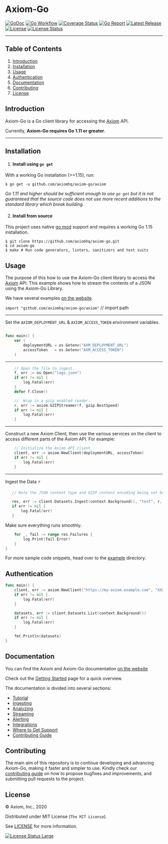 # Axiom-Go

[![GoDoc][godoc_badge]][godoc]
[![Go Workflow][go_workflow_badge]][go_workflow]
[![Coverage Status][coverage_badge]][coverage]
[![Go Report][report_badge]][report]
[![Latest Release][release_badge]][release]
[![License][license_badge]][license]
[![License Status][license_status_badge]][license_status]

--------


## Table of Contents

1. [Introduction](#introduction)
1. [Installation](#Installation)
1. [Usage](#usage)
1. [Authentication](#authentication)
1. [Documentation](#documentaion)
1. [Contributing](#contributing)
1. [License](#license)

## Introduction

Axiom-Go is a Go client library for accessing the [Axiom](https://www.axiom.co/) API. 

Currently, **Axiom-Go requires Go 1.11 or greater**.

-------

## Installation

1. #### Install using `go get`

With a working Go installation (>=1.15), run:

```shell
$ go get -u github.com/axiomhq/axiom-go/axiom
```

*Go 1.11 and higher _should_ be sufficient enough to use `go get` but it is not 
guaranteed that the source code does not use more recent additions to the
standard library which break building.*

2.  #### Install from source

This project uses native [go mod](https://golang.org/cmd/go/#hdr-Module_maintenance) support and requires a working Go 1.15
installation.

```shell
$ git clone https://github.com/axiomhq/axiom-go.git
$ cd axiom-go
$ make # Run code generators, linters, sanitizers and test suits
```

## Usage

The purpose of this how to use the Axiom-Go client library to access the [Axiom](https://www.axiom.co/) API. This example shows how to stream the contents of a JSON using the Axiom-Go Library. 

We have several examples [on the website](https://docs.axiom.co/).

`import "github.com/axiomhq/axiom-go/axiom"` // import path 

------

Set the `AXIOM_DEPLOYMENT_URL` & `AXIOM_ACCESS_TOKEN` environment variables.

```go

func main() {
	var (
		deploymentURL = os.Getenv("AXM_DEPLOYMENT_URL")
		accessToken   = os.Getenv("AXM_ACCESS_TOKEN")
	)
```
----

```go
	// Open the file to ingest.
	f, err := os.Open("logs.json")
	if err != nil {
		log.Fatal(err)
	}
	defer f.Close()

	//  Wrap in a gzip enabled reader.
	r, err := axiom.GZIPStreamer(f, gzip.BestSpeed)
	if err != nil {
		log.Fatal(err)
    }
```
------

Construct a new Axiom Client, then use the various services on the client to access different parts of the Axiom API. For example: 

```go 
    // Initialize the Axiom API client. 
	client, err := axiom.NewClient(deploymentURL, accessToken)
	if err != nil {
		log.Fatal(err)
    }
```
----

 Ingest the Data ⚡

 ```go
	// Note the JSON content type and GZIP content encoding being set because the client does not auto sense them.

	res, err := client.Datasets.Ingest(context.Background(), "test", r, axiom.JSON, axiom.GZIP, axiom.IngestOptions{})
	if err != nil {
		log.Fatal(err)
    }
```

Make sure everything runs smoothly.

```go
	for _, fail := range res.Failures {
		log.Print(fail.Error)
	}
}
```

For more sample code snippets, head over to the [example](https://github.com/axiomhq/axiom-go/tree/main/example/ingestfile) directory. 

## Authentication

```go
func main() {
	client, err := axiom.NewClient("https://my-axiom.example.com", "XXXXXXXX-XXXX-XXXX-XXXX-XXXXXXXXXXXX")
	if err != nil {
		log.Fatal(err)
	}

	datasets, err := client.Datasets.List(context.Background())
	if err != nil {
		log.Fatal(err)
	}

	fmt.Println(datasets)
}
```

## Documentation

You can find the Axiom and Axiom-Go documentation [on the website](https://docs.axiom.co/)

Check out the [Getting Started](https://docs.axiom.co/) page for a quick overview. 

The documentation is divided into several sections:

- [Tutorial](https://docs.axiom.co/getting-started/)
- [Ingesting](https://docs.axiom.co/usage/ingest/)
- [Analyzing](https://docs.axiom.co/usage/analyze/)
- [Streaming](https://docs.axiom.co/usage/stream/)
- [Alerting](https://docs.axiom.co/usage/alerts/)
- [Integrations](https://docs.axiom.co/usage/integrations/)
- [Where to Get Support](axiom.co/community)
- [Contributing Guide](https://docs.axiom.co/how-to-contribute/)

## Contributing 

The main aim of this repository is to continue developing and advancing Axiom-Go, making it faster and simpler to use. Kindly check our [contributing guide]() on how to propose bugfixes and improvements, and submitting pull requests to the project.

## License

&copy; Axiom, Inc., 2020

Distributed under MIT License (`The MIT License`).

See [LICENSE](LICENSE) for more information.

[![License Status Large][license_status_large_badge]][license_status_large]

<!-- Badges -->

[godoc]: https://github.com/axiomhq/axiom-go/axiom
[godoc_badge]: https://img.shields.io/badge/godoc-reference-blue.svg?style=flat-square
[go_workflow]: https://github.com/axiomhq/axiom-go/actions?query=workflow%3Ago
[go_workflow_badge]: https://img.shields.io/github/workflow/status/axiomhq/axiom-go/go?style=flat-square
[coverage]: https://codecov.io/gh/axiomhq/axiom-go
[coverage_badge]: https://img.shields.io/codecov/c/github/axiomhq/axiom-go.svg?style=flat-square
[report]: https://goreportcard.com/report/github.com/axiomhq/axiom-go
[report_badge]: https://goreportcard.com/badge/github.com/axiomhq/axiom-go?style=flat-square
[release]: https://github.com/axiomhq/axiom-go/releases/latest
[release_badge]: https://img.shields.io/github/release/axiomhq/axiom-go.svg?style=flat-square
[license]: https://opensource.org/licenses/MIT
[license_badge]: https://img.shields.io/github/license/axiomhq/axiom-go.svg?color=blue&style=flat-square
[license_status]: https://app.fossa.com/projects/git%2Bgithub.com%2Faxiomhq%2Faxiom-go?ref=badge_shield
[license_status_badge]: https://app.fossa.com/api/projects/git%2Bgithub.com%2Faxiomhq%2Faxiom-go.svg
[license_status_large]: https://app.fossa.com/projects/git%2Bgithub.com%2Faxiomhq%2Faxiom-go?ref=badge_large
[license_status_large_badge]: https://app.fossa.com/api/projects/git%2Bgithub.com%2Faxiomhq%2Faxiom-go.svg?type=large